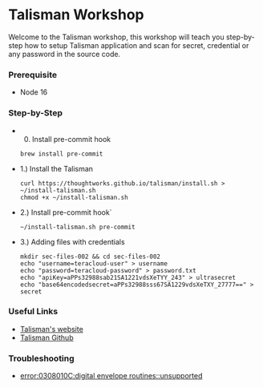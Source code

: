 # Talisman Workshop

Welcome to the Talisman workshop, this workshop will teach you step-by-step how to setup Talisman application
and scan for secret, credential or any password in the source code.

### Prerequisite

- Node 16

### Step-by-Step

- 0) Install pre-commit hook
  ```shell
  brew install pre-commit
  ```

- 1.) Install the Talisman
  ```shell
  curl https://thoughtworks.github.io/talisman/install.sh > ~/install-talisman.sh 
  chmod +x ~/install-talisman.sh
  ```

- 2.) Install pre-commit hook`
  ```shell
  ~/install-talisman.sh pre-commit
  ```

- 3.) Adding files with credentials
  ```shell
  mkdir sec-files-002 && cd sec-files-002 
  echo "username=teracloud-user" > username
  echo "password=teracloud-password" > password.txt
  echo "apiKey=aPPs32988sab21SA1221vdsXeTYY_243" > ultrasecret
  echo "base64encodedsecret=aPPs32988sss67SA1229vdsXeTXY_27777==" > secret
  ```

### Useful Links

- [Talisman's website](https://thoughtworks.github.io/talisman/)
- [Talisman Github](https://github.com/thoughtworks/talisman)

### Troubleshooting

- [error:0308010C:digital envelope routines::unsupported](https://stackoverflow.com/questions/69692842/error-message-error0308010cdigital-envelope-routinesunsupported)
